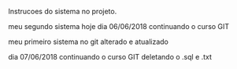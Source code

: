 Instrucoes do sistema no projeto.


meu segundo sistema
hoje dia 06/06/2018 continuando o curso GIT

meu primeiro sistema no git alterado e atualizado

dia 07/06/2018 continuando o curso GIT
deletando o .sql e .txt